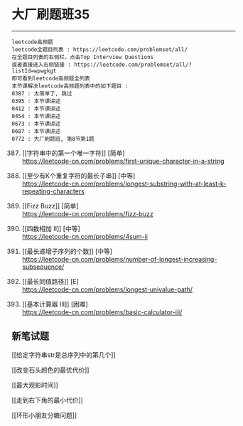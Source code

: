 # 大厂刷题班35

---

```
leetcode高频题
leetcode全题目列表 : https://leetcode.com/problemset/all/
在全题目列表的右侧栏，点击Top Interview Questions
或者直接进入右侧链接 : https://leetcode.com/problemset/all/?listId=wpwgkgt
即可看到leetcode高频题全列表
本节课解决leetcode高频题列表中的如下题目 : 
0387 : 太简单了, 跳过
0395 : 本节课讲述
0412 : 本节课讲述
0454 : 本节课讲述
0673 : 本节课讲述
0687 : 本节课讲述
0772 : 大厂刷题班, 第8节第1题
```


387. [[字符串中的第一个唯一字符]] [简单]    
https://leetcode-cn.com/problems/first-unique-character-in-a-string

395. [[至少有K个重复字符的最长子串]] [中等]    
https://leetcode-cn.com/problems/longest-substring-with-at-least-k-repeating-characters

412. [[Fizz Buzz]] [简单]    
https://leetcode-cn.com/problems/fizz-buzz

454. [[四数相加 II]] [中等]    
https://leetcode-cn.com/problems/4sum-ii

673. [[最长递增子序列的个数]] [中等]    
https://leetcode-cn.com/problems/number-of-longest-increasing-subsequence/

687. [[最长同值路径]] [E]  
https://leetcode-cn.com/problems/longest-univalue-path/

772. [[基本计算器 III]]  [困难]    
https://leetcode-cn.com/problems/basic-calculator-iii/

## 新笔试题

[[给定字符串str是总序列中的第几个]]

[[改变石头颜色的最优代价]]

[[最大观影时间]]

[[走到右下角的最小代价]]

[[环形小朋友分糖问题]]